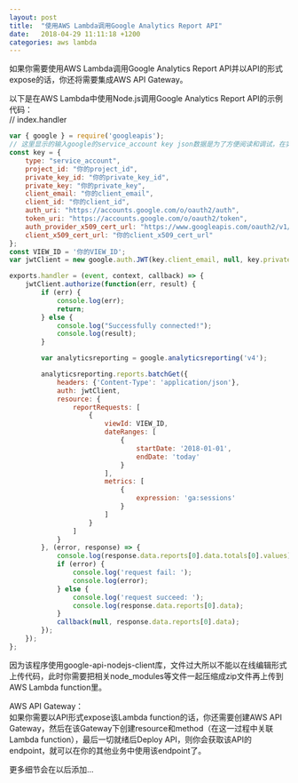 ```yaml
---
layout: post
title:  "使用AWS Lambda调用Google Analytics Report API"
date:   2018-04-29 11:11:18 +1200
categories: aws lambda
---
```


如果你需要使用AWS Lambda调用Google Analytics Report API并以API的形式expose的话，你还将需要集成AWS API Gateway。  

以下是在AWS Lambda中使用Node.js调用Google Analytics Report API的示例代码：  
// index.handler
```javascript
var { google } = require('googleapis');
// 这里显示的输入google的service_account key json数据是为了方便阅读和调试，在实际中最好将该部分数据放在AWS Lambda function中一个单独文件中，然后再以import的形式调用该数据
const key = {
    type: "service_account",
    project_id: "你的project_id",
    private_key_id: "你的private_key_id",
    private_key: "你的private_key",
    client_email: "你的client_email",
    client_id: "你的client_id",
    auth_uri: "https://accounts.google.com/o/oauth2/auth",
    token_uri: "https://accounts.google.com/o/oauth2/token",
    auth_provider_x509_cert_url: "https://www.googleapis.com/oauth2/v1/certs",
    client_x509_cert_url: "你的client_x509_cert_url"
};
const VIEW_ID = '你的VIEW_ID';
var jwtClient = new google.auth.JWT(key.client_email, null, key.private_key, ['https://www.googleapis.com/auth/analytics.readonly'], null);

exports.handler = (event, context, callback) => {
    jwtClient.authorize(function(err, result) {
        if (err) {
            console.log(err);
            return;
        } else {
            console.log("Successfully connected!");
            console.log(result);
        }

        var analyticsreporting = google.analyticsreporting('v4');

        analyticsreporting.reports.batchGet({
            headers: {'Content-Type': 'application/json'},
            auth: jwtClient,
            resource: {
                reportRequests: [
                    {
                        viewId: VIEW_ID,
                        dateRanges: [
                            {
                                startDate: '2018-01-01',
                                endDate: 'today'
                            }
                        ],
                        metrics: [
                            {
                                expression: 'ga:sessions'
                            }
                        ]
                    }
                ]
            }
        }, (error, response) => {
            console.log(response.data.reports[0].data.totals[0].values)
            if (error) {
                console.log('request fail: ');
                console.log(error);
            } else {
                console.log('request succeed: ');
                console.log(response.data.reports[0].data);
            }
            callback(null, response.data.reports[0].data);
        });
    });
};
```
因为该程序使用google-api-nodejs-client库，文件过大所以不能以在线编辑形式上传代码，此时你需要把相关node_modules等文件一起压缩成zip文件再上传到AWS Lambda function里。  

AWS API Gateway：  
如果你需要以API形式expose该Lambda function的话，你还需要创建AWS API Gateway，然后在该Gateway下创建resource和method（在这一过程中关联Lambda function），最后一切就绪后Deploy API，则你会获取该API的endpoint，就可以在你的其他业务中使用该endpoint了。  

更多细节会在以后添加...